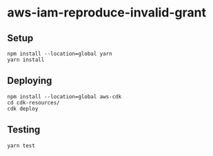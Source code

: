 # aws-iam-reproduce-invalid-grant

## Setup

```
npm install --location=global yarn
yarn install
```

## Deploying

```
npm install --location=global aws-cdk
cd cdk-resources/
cdk deploy
```

## Testing

```
yarn test
```
